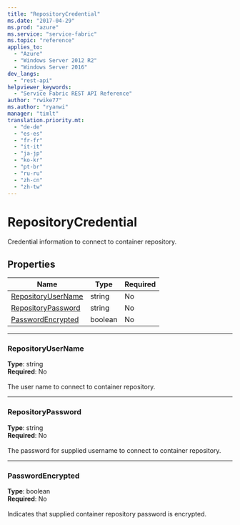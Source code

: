 ```yaml
---
title: "RepositoryCredential"
ms.date: "2017-04-29"
ms.prod: "azure"
ms.service: "service-fabric"
ms.topic: "reference"
applies_to: 
  - "Azure"
  - "Windows Server 2012 R2"
  - "Windows Server 2016"
dev_langs: 
  - "rest-api"
helpviewer_keywords: 
  - "Service Fabric REST API Reference"
author: "rwike77"
ms.author: "ryanwi"
manager: "timlt"
translation.priority.mt: 
  - "de-de"
  - "es-es"
  - "fr-fr"
  - "it-it"
  - "ja-jp"
  - "ko-kr"
  - "pt-br"
  - "ru-ru"
  - "zh-cn"
  - "zh-tw"
---
```

# RepositoryCredential

Credential information to connect to container repository.

## Properties
| Name | Type | Required |
| --- | --- | --- |
| [RepositoryUserName](#repositoryusername) | string | No |
| [RepositoryPassword](#repositorypassword) | string | No |
| [PasswordEncrypted](#passwordencrypted) | boolean | No |

____
### RepositoryUserName
__Type__: string <br/>
__Required__: No<br/>
<br/>
The user name to connect to container repository.

____
### RepositoryPassword
__Type__: string <br/>
__Required__: No<br/>
<br/>
The password for supplied username to connect to container repository.

____
### PasswordEncrypted
__Type__: boolean <br/>
__Required__: No<br/>
<br/>
Indicates that supplied container repository password is encrypted.
